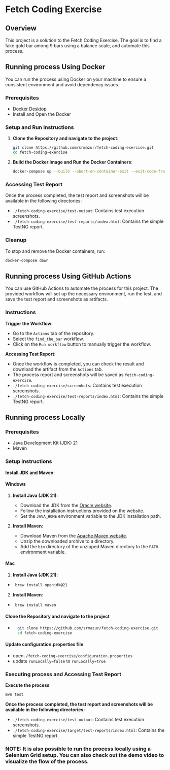 # Fetch Coding Exercise

## Overview

This project is a solution to the Fetch Coding Exercise. The goal is to find a fake gold bar among 9
bars using a balance scale, and automate this process.


## Running process Using Docker

You can run the process using Docker on your machine to ensure a consistent environment and avoid dependency issues.

### Prerequisites

- [Docker Desktop](https://www.docker.com/products/docker-desktop/)
- Install and Open the Docker

### Setup and Run Instructions

1. **Clone the Repository and navigate to the project**:
    ```sh
    git clone https://github.com/srmazur/fetch-coding-exercise.git
    cd fetch-coding-exercise
    ```

2. **Build the Docker Image and Run the Docker Containers**:
    ```sh
    docker-compose up --build --abort-on-container-exit --exit-code-from test-runner
    ```
### Accessing Test Report

Once the process completed, the test report and screenshots will be available in the following directories:
- `./fetch-coding-exercise/test-output`: Contains test execution screenshots.
- `./fetch-coding-exercise/test-reports/index.html`: Contains the simple TestNG report.

### Cleanup

To stop and remove the Docker containers, run:
```sh
docker-compose down
```

## Running process Using GitHub Actions

You can use GitHub Actions to automate the process for this project. The provided workflow will set up the necessary
environment, run the test, and save the test report and screenshots as artifacts.

### Instructions

**Trigger the Workflow**:

- Go to the `Actions` tab of the repository.
- Select the `find_the_bar` workflow.
- Click on the `Run workflow` button to manually trigger the workflow.

**Accessing Test Report**:
- Once the workflow is completed, you can check the result and download the artifact from the `Actions` tab.
- The process report and screenshots will be saved as `fetch-coding-exercise`.
- `./fetch-coding-exercise/screenhots`: Contains test execution screenshots.
- `./fetch-coding-exercise/test-reports/index.html`: Contains the simple TestNG report.


## Running process Locally

### Prerequisites

- Java Development Kit (JDK) 21
- Maven

### Setup Instructions

**Install JDK and Maven**:
   #### Windows
1. **Install Java (JDK 21)**:
    - Download the JDK from the [Oracle website](https://www.oracle.com/java/technologies/javase-jdk21-downloads.html).
    - Follow the installation instructions provided on the website.
    - Set the `JAVA_HOME` environment variable to the JDK installation path.

2. **Install Maven**:
    - Download Maven from the [Apache Maven website](https://maven.apache.org/download.cgi).
    - Unzip the downloaded archive to a directory.
    - Add the `bin` directory of the unzipped Maven directory to the `PATH` environment variable.

#### Mac
1. **Install Java (JDK 21)**:
- ```sh
   brew install openjdk@21
   ```
2. **Install Maven**:
-  ```sh
    brew install maven
   ```

#### Clone the Repository and navigate to the project
- ```sh
    git clone https://github.com/srmazur/fetch-coding-exercise.git
    cd fetch-coding-exercise
    ```

#### Update configuration.properties file
   - open`./fetch-coding-exercise/configuration.properties`
   - update `runLocally=false` to `runLocally=true`

### Executing process and Accessing Test Report
**Execute the process**
```sh
mvn test
```
**Once the process completed, the test report and screenshots will be available in the following directories:**
- `./fetch-coding-exercise/test-output`: Contains test execution screenshots.
- `./fetch-coding-exercise/target/test-reports/index.html`: Contains the simple TestNG report.


### NOTE: It is also possible to run the process locally using a Selenium Grid setup. You can also check out the demo video to visualize the flow of the process.
